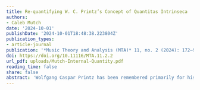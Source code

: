 ```yaml
---
title: Re-quantifying W. C. Printz’s Concept of Quantitas Intrinseca
authors:
- Caleb Mutch
date: '2024-10-01'
publishDate: '2024-10-01T18:48:38.223804Z'
publication_types:
- article-journal
publication: '*Music Theory and Analysis (MTA)* 11, no. 2 (2024): 172–95'
doi: https://doi.org/10.11116/MTA.11.2.2
url_pdf: uploads/Mutch-Internal-Quantity.pdf
reading_time: false
share: false
abstract: 'Wolfgang Caspar Printz has been remembered primarily for his innovative idea of internal temporal quantity.  As it may be the earliest articulation of the concept of metrical accentuation, Printz’s account has attracted significant scholarly attention.  Yet the reception of Printz’s idea has been distorted by a reliance on George Houle’s misinterpretation of just one of Printz’s treatises, _Phrynis Mitilenæus_ (1696). The present article proposes a fresh reading of _quantitas intrinseca_ by drawing upon Printz’s little-known, but fuller presentation of the idea in his _Compendium musicae_ (1668). To begin, I critique the assumption that Printz’s locution “internally long” is a simple synonym for “stressed” or “strong,” since his choice of the “quantity” metaphor has noteworthy connotations of metrical patterning. I then turn to the presumption that Printz’s notion of internal length aligns with metrical hierarchy, showing that it instead correlates with sounding rhythms, not abstract beats. Next I assess the relationship between _quantitas intrinseca_ and what he calls the contrare rhythmic pattern to demonstrate that his theory is more successful on its own terms than scholars have recognized. I conclude with a brief analysis suggesting that my revised reading of Printz affords more responsive ways of interpreting rhythm.'
---
```

